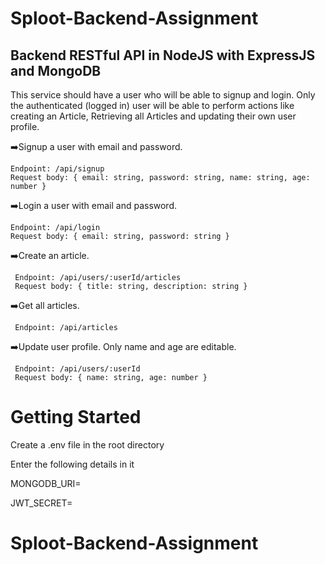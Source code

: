 # Sploot-Backend-Assignment

## Backend RESTful API in NodeJS with ExpressJS and MongoDB 

This service should have a user who will be able to signup and login. 
Only the authenticated (logged in) user will be able to perform actions like creating an Article, Retrieving all Articles and updating their own user profile.


➡️Signup a user with email and password.

    Endpoint: /api/signup
    Request body: { email: string, password: string, name: string, age: number }

➡️Login a user with email and password.

    Endpoint: /api/login
    Request body: { email: string, password: string }

➡️Create an article.

     Endpoint: /api/users/:userId/articles
     Request body: { title: string, description: string }


➡️Get all articles.

     Endpoint: /api/articles
            

➡️Update user profile. Only name and age are editable.

     Endpoint: /api/users/:userId
     Request body: { name: string, age: number }



# Getting Started
  
Create a .env file in the root directory

Enter the following details in it

MONGODB_URI=

JWT_SECRET=

  
# Sploot-Backend-Assignment

